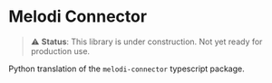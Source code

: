# Melodi Connector

> ⚠️ **Status**: This library is under construction. Not yet ready for production use.

Python translation of the `melodi-connector` typescript package. 
